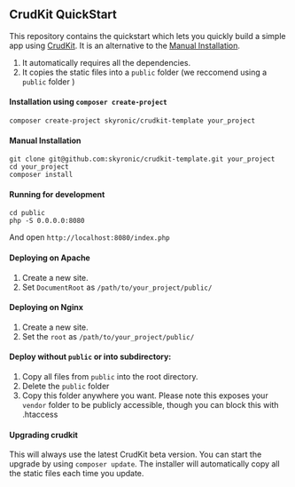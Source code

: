 ## CrudKit QuickStart

This repository contains the quickstart which lets you quickly build a simple app using [CrudKit](http://crudkit.com). It is an alternative to the [Manual Installation](http://crudkit.com/docs/install/manual.html).

1. It automatically requires all the dependencies.
2. It copies the static files into a `public` folder (we reccomend using a `public` folder )

#### Installation using `composer create-project`

```
composer create-project skyronic/crudkit-template your_project
```

#### Manual Installation

```
git clone git@github.com:skyronic/crudkit-template.git your_project
cd your_project
composer install
```

#### Running for development

```
cd public
php -S 0.0.0.0:8080
```

And open `http://localhost:8080/index.php`

#### Deploying on Apache

1. Create a new site.
2. Set `DocumentRoot` as `/path/to/your_project/public/`

#### Deploying on Nginx

1. Create a new site.
2. Set the `root` as `/path/to/your_project/public/`

#### Deploy without `public` or into subdirectory:

1. Copy all files from `public` into the root directory.
2. Delete the `public` folder
3. Copy this folder anywhere you want. Please note this exposes your `vendor` folder to be publicly accessible, though you can block this with .htaccess

#### Upgrading crudkit

This will always use the latest CrudKit beta version. You can start the upgrade by using `composer update`. The installer will automatically copy all the static files each time you update.